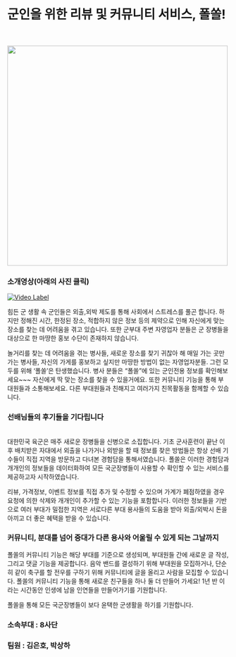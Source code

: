 <h1>군인을 위한 리뷰 및 커뮤니티 서비스, 폴쏠!</h1>
<br/>
<br/>


<img src="https://user-images.githubusercontent.com/54566288/230415171-d33e6b70-25d9-44d2-804c-da4e5cd062d1.png" width="500" height="500"/>

<h3>소개영상(아래의 사진 클릭)</h3>

[![Video Label](http://img.youtube.com/vi/_3GJuZYTesc/0.jpg)](https://youtu.be/_3GJuZYTesc)


힘든 군 생활 속 군인들은 외출,외박 제도를 통해 사회에서 스트레스를 풀곤 합니다. 하지만 정해진 시간, 한정된 장소, 적합하지 않은 정보 등의 제약으로 인해 자신에게 맞는 장소를 찾는 데 어려움을 겪고 있습니다. 또한 군부대 주변 자영업자 분들은 군 장병들을 대상으로 한 마땅한 홍보 수단이 존재하지 않습니다. 

놀거리를 찾는 데 어려움을 겪는 병사들, 새로운 장소를 찾기 귀찮아 해 매일 가는 곳만 가는 병사들, 자신의 가게를 홍보하고 싶지만 마땅한 방법이 없는 자영업자분들. 그런 모두를 위해 ‘폴쏠’은 탄생했습니다. 병사 분들은 “폴쏠”에 있는 군인전용 정보를 확인해보세요~~~ 자신에게 딱 맞는 장소를 찾을 수 있을거에요. 또한 커뮤니티 기능을 통해 부대원들과 소통해보세요. 다른 부대원들과 친해지고 여러가지 친목활동을 함께할 수 있습니다. 

<h3>선배님들의 후기들을 기다립니다</h3>
<br/>
대한민국 육군은 매주 새로운 장병들을 신병으로 소집합니다. 
기초 군사훈련이 끝난 이후 배치받은 자대에서 외출을 나가거나 외받을 할 때 정보를 찾은 방법들은 항상 선배 기수들이 직접 지역을 방문하고 다녀본 경험담을 통해서였습니다. 
폴쏠은 이러한 경험담과 개개인의 정보들을 데이터화하여 모든 국군장병들이 사용할 수 확인할 수 있는 서비스를 제공하고자 시작하였습니다. 

리뷰, 가격정보, 이벤트 정보를 직접 추가 및 수정할 수 있으며 가계가 폐점하였을 경우 요청에 의한 삭제와 개개인이 추가할 수 있는 기능을 포함합니다. 
이러한 정보들을 기반으로 여러 부대가 밀접한 지역은 서로다른 부대 용사들의 도움을 받아 외출/외박시 돈을 아끼고 더 좋은 혜택을 받을 수 있습니다.

<h3>커뮤니티, 분대를 넘어 중대가 다른 용사와 어울릴 수 있게 되는 그날까지</h3>
폴쏠의 커뮤니티 기능은 해당 부대를 기준으로 생성되며, 부대원들 간에 새로운 글 작성, 그리고 댓글 기능을 제공합니다. 
음악 밴드를 결성하기 위해 부대원을 모집하거나, 단순히 같이 축구를 할 전우를 구하기 위해 커뮤니티에 글을 올리고 사람을 모집할 수 있습니다. 
폴쏠의 커뮤니티 기능을 통해 새로운 친구들을 하나 둘 더 만들어 가세요! 1년 반 이라는 시간동안 인생에 남을 인연들을 만들어가기를 기원합니다. 

폴쏠을 통해 모든 국군장병들이 보다 윤택한 군생활을 하기를 기원합니다. 



<h3>소속부대 : 8사단</h3>
<h3>팀원 : 김은호, 박상하</h3>









